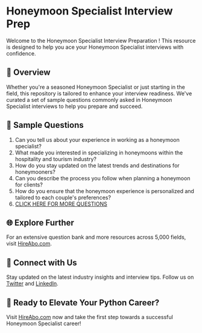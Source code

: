 # Honeymoon Specialist Interview Prep

Welcome to the Honeymoon Specialist Interview Preparation ! This resource is designed to help you ace your Honeymoon Specialist interviews with confidence.

## 🚀 Overview

Whether you're a seasoned Honeymoon Specialist or just starting in the field, this repository is tailored to enhance your interview readiness. We've curated a set of sample questions commonly asked in Honeymoon Specialist interviews to help you prepare and succeed.

## 📝 Sample Questions

1. Can you tell us about your experience in working as a honeymoon specialist?
2. What made you interested in specializing in honeymoons within the hospitality and tourism industry?
3. How do you stay updated on the latest trends and destinations for honeymooners?
4. Can you describe the process you follow when planning a honeymoon for clients?
5. How do you ensure that the honeymoon experience is personalized and tailored to each couple's preferences?
6. [CLICK HERE FOR MORE QUESTIONS](https://hireabo.com/job/11_4_13/Honeymoon%20Specialist)

## 🌐 Explore Further

For an extensive question bank and more resources across 5,000 fields, visit [HireAbo.com](https://www.hireabo.com).

## 📱 Connect with Us

Stay updated on the latest industry insights and interview tips. Follow us on [Twitter](https://twitter.com/hireabo) and [LinkedIn](https://www.linkedin.com/in/hire-abo-3609972a8/).

## 🚀 Ready to Elevate Your Python Career?

Visit [HireAbo.com](https://www.hireabo.com) now and take the first step towards a successful Honeymoon Specialist career!